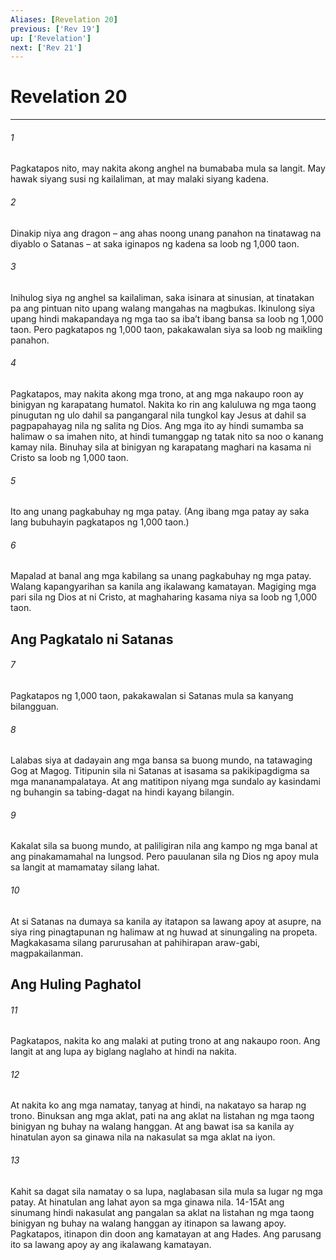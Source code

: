 ```yaml
---
Aliases: [Revelation 20]
previous: ['Rev 19']
up: ['Revelation']
next: ['Rev 21']
---
```

# Revelation 20

***


###### 1 


Pagkatapos nito, may nakita akong anghel na bumababa mula sa langit. May hawak siyang susi ng kailaliman, at may malaki siyang kadena. 


###### 2 


Dinakip niya ang dragon – ang ahas noong unang panahon na tinatawag na diyablo o Satanas – at saka iginapos ng kadena sa loob ng 1,000 taon. 


###### 3 


Inihulog siya ng anghel sa kailaliman, saka isinara at sinusian, at tinatakan pa ang pintuan nito upang walang mangahas na magbukas. Ikinulong siya upang hindi makapandaya ng mga tao sa ibaʼt ibang bansa sa loob ng 1,000 taon. Pero pagkatapos ng 1,000 taon, pakakawalan siya sa loob ng maikling panahon. 


###### 4 


Pagkatapos, may nakita akong mga trono, at ang mga nakaupo roon ay binigyan ng karapatang humatol. Nakita ko rin ang kaluluwa ng mga taong pinugutan ng ulo dahil sa pangangaral nila tungkol kay Jesus at dahil sa pagpapahayag nila ng salita ng Dios. Ang mga ito ay hindi sumamba sa halimaw o sa imahen nito, at hindi tumanggap ng tatak nito sa noo o kanang kamay nila. Binuhay sila at binigyan ng karapatang maghari na kasama ni Cristo sa loob ng 1,000 taon. 


###### 5 


Ito ang unang pagkabuhay ng mga patay. (Ang ibang mga patay ay saka lang bubuhayin pagkatapos ng 1,000 taon.) 


###### 6 


Mapalad at banal ang mga kabilang sa unang pagkabuhay ng mga patay. Walang kapangyarihan sa kanila ang ikalawang kamatayan. Magiging mga pari sila ng Dios at ni Cristo, at maghaharing kasama niya sa loob ng 1,000 taon.

## Ang Pagkatalo ni Satanas 


###### 7 


Pagkatapos ng 1,000 taon, pakakawalan si Satanas mula sa kanyang bilangguan. 


###### 8 


Lalabas siya at dadayain ang mga bansa sa buong mundo, na tatawaging Gog at Magog. Titipunin sila ni Satanas at isasama sa pakikipagdigma sa mga mananampalataya. At ang matitipon niyang mga sundalo ay kasindami ng buhangin sa tabing-dagat na hindi kayang bilangin. 


###### 9 


Kakalat sila sa buong mundo, at paliligiran nila ang kampo ng mga banal at ang pinakamamahal na lungsod. Pero pauulanan sila ng Dios ng apoy mula sa langit at mamamatay silang lahat. 


###### 10 


At si Satanas na dumaya sa kanila ay itatapon sa lawang apoy at asupre, na siya ring pinagtapunan ng halimaw at ng huwad at sinungaling na propeta. Magkakasama silang parurusahan at pahihirapan araw-gabi, magpakailanman.

## Ang Huling Paghatol 


###### 11 


Pagkatapos, nakita ko ang malaki at puting trono at ang nakaupo roon. Ang langit at ang lupa ay biglang naglaho at hindi na nakita. 


###### 12 


At nakita ko ang mga namatay, tanyag at hindi, na nakatayo sa harap ng trono. Binuksan ang mga aklat, pati na ang aklat na listahan ng mga taong binigyan ng buhay na walang hanggan. At ang bawat isa sa kanila ay hinatulan ayon sa ginawa nila na nakasulat sa mga aklat na iyon. 


###### 13 


Kahit sa dagat sila namatay o sa lupa, naglabasan sila mula sa lugar ng mga patay. At hinatulan ang lahat ayon sa mga ginawa nila. 14-15At ang sinumang hindi nakasulat ang pangalan sa aklat na listahan ng mga taong binigyan ng buhay na walang hanggan ay itinapon sa lawang apoy. Pagkatapos, itinapon din doon ang kamatayan at ang Hades. Ang parusang ito sa lawang apoy ay ang ikalawang kamatayan.
